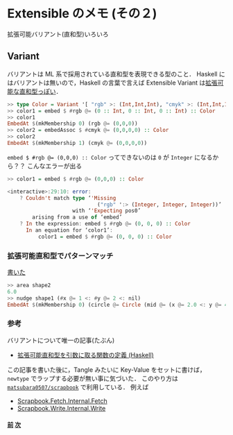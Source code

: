 # Extensible のメモ (その２)

拡張可能バリアント(直和型)いろいろ

## Variant

バリアントは ML 系で採用されている直和型を表現できる型のこと．
Haskell にはバリアントは無いので，Haskell の言葉で言えば Extensible Variant は[拡張可能な直和型っぽい](https://hackage.haskell.org/package/extensible/docs/Data-Extensible-Sum.html)．

```haskell
>> type Color = Variant '[ "rgb" >: (Int,Int,Int), "cmyk" >: (Int,Int,Int,Int) ]
>> color1 = embed $ #rgb @= (0 :: Int, 0 :: Int, 0 :: Int) :: Color
>> color1
EmbedAt $(mkMembership 0) (rgb @= (0,0,0))
>> color2 = embedAssoc $ #cmyk @= (0,0,0,0) :: Color
>> color2
EmbedAt $(mkMembership 1) (cmyk @= (0,0,0,0))
```

`embed $ #rgb @= (0,0,0) :: Color` ってできないのは `0` が `Integer` になるから？？
こんなエラーが出る

```Haskell
>> color1 = embed $ #rgb @= (0,0,0) :: Color

<interactive>:29:10: error:
    ? Couldn't match type ‘'Missing
                             ("rgb" ':> (Integer, Integer, Integer))’
                     with ‘'Expecting pos0’
        arising from a use of ‘embed’
    ? In the expression: embed $ #rgb @= (0, 0, 0) :: Color
      In an equation for ‘color1’:
          color1 = embed $ #rgb @= (0, 0, 0) :: Color
```

### 拡張可能直和型でパターンマッチ

[書いた](/src/Sample/Variant.hs)

```Haskell
>> area shape2
6.0
>> nudge shape1 (#x @= 1 <: #y @= 2 <: nil)
EmbedAt $(mkMembership 0) (circle @= Circle (mid @= (x @= 2.0 <: y @= 4.0 <: nil) <: r @= 2.0 <: nil))
```

### 参考

バリアントについて唯一の記事(たぶん)

- [拡張可能直和型を引数に取る関数の定義 (Haskell)](https://matsubara0507.github.io/posts/2018-01-31-fun-of-extensible-2.html)

この記事を書いた後に，Tangle みたいに Key-Value をセットに書けば，`newtype` でラップする必要が無い事に気づいた．
このやり方は [`matsubara0507/scrapbook`](https://github.com/matsubara0507/scrapbook) で利用している．
例えば

- [Scrapbook.Fetch.Internal.Fetch](https://github.com/matsubara0507/scrapbook/blob/master/src/ScrapBook/Fetch/Internal.hs#L29)
- [Scrapbook.Write.Internal.Write](https://github.com/matsubara0507/scrapbook/blob/master/src/ScrapBook/Write/Internal.hs#L15)

#### [前](./01) [次](./03)
